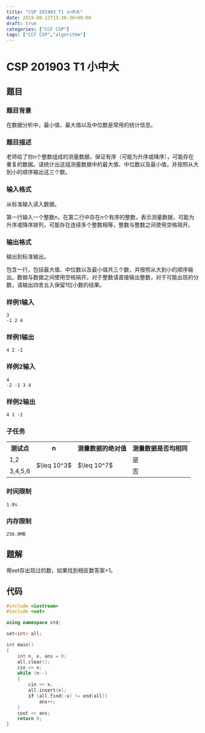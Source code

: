 ```yaml
---
title: "CSP 201903 T1 小中大"
date: 2019-08-12T13:36:30+08:00
draft: true
categories: ["CCF CSP"]
tags: ["CCF CSP","algorithm"]
---
```


# CSP 201903 T1 小中大

## 题目

### 题目背景

在数据分析中，最小值、最大值以及中位数是常用的统计信息。

### 题目描述

老师给了你n个整数组成的测量数据，保证有序（可能为升序或降序），可能存在重复的数据。请统计出这组测量数据中的最大值、中位数以及最小值，并按照从大到小的顺序输出这三个数。

### 输入格式

从标准输入读入数据。

第一行输入一个整数n，在第二行中存在n个有序的整数，表示测量数据，可能为升序或降序排列，可能存在连续多个整数相等，整数与整数之间使用空格隔开。

### 输出格式

输出到标准输出。

包含一行，包括最大值、中位数以及最小值共三个数，并按照从大到小的顺序输出。数据与数据之间使用空格隔开。对于整数请直接输出整数，对于可能出现的分数，请输出四舍五入保留1位小数的结果。

### 样例1输入

    3
    -1 2 4

### 样例1输出

	4 2 -1

### 样例2输入

    4
    -2 -1 3 4

### 样例2输出

	4 1 -2

### 子任务

<table>
    <tr>
        <th>测试点</th>
        <th>n</th>
        <th>测量数据的绝对值</th>
        <th>测量数据是否均相同</th>
    </tr>
    <tr>
        <td>1,2</td>
        <td rowspan="2">$\leq 10^3$</td>
        <td rowspan="4">$\leq 10^7$</td>
        <td>是</td>
    </tr>
    <tr>
        <td>3,4,5,6</td>
        <td>否</td>
    </tr>
</table>

### 时间限制

	1.0s

### 内存限制

	256.0MB

## 题解

用set存出现过的数，如果找到相反数答案+1。

## 代码

```c++
#include <iostream>
#include <set>

using namespace std;

set<int> all;

int main()
{
    int n, x, ans = 0;
    all.clear();
    cin >> n;
    while (n--)
    {
        cin >> x;
        all.insert(x);
        if (all.find(-x) != end(all))
            ans++;
    }
    cout << ans;
    return 0;
}
```

